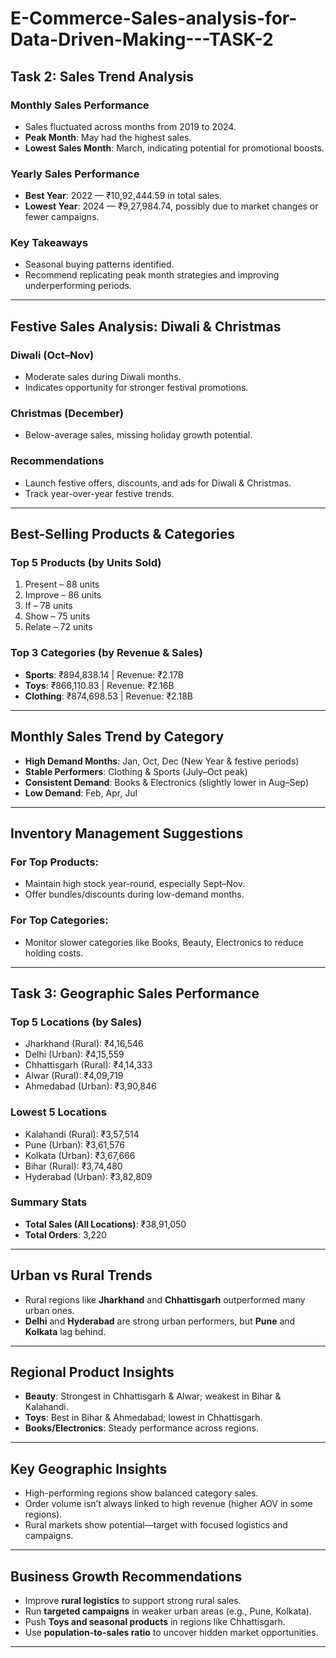 # E-Commerce-Sales-analysis-for-Data-Driven-Making---TASK-2
## Task 2: Sales Trend Analysis

### Monthly Sales Performance
- Sales fluctuated across months from 2019 to 2024.
- **Peak Month**: May had the highest sales.
- **Lowest Sales Month**: March, indicating potential for promotional boosts.

### Yearly Sales Performance
- **Best Year**: 2022 — ₹10,92,444.59 in total sales.
- **Lowest Year**: 2024 — ₹9,27,984.74, possibly due to market changes or fewer campaigns.

### Key Takeaways
- Seasonal buying patterns identified.
- Recommend replicating peak month strategies and improving underperforming periods.

---

## Festive Sales Analysis: Diwali & Christmas

### Diwali (Oct–Nov)
- Moderate sales during Diwali months.
- Indicates opportunity for stronger festival promotions.

### Christmas (December)
- Below-average sales, missing holiday growth potential.

### Recommendations
- Launch festive offers, discounts, and ads for Diwali & Christmas.
- Track year-over-year festive trends.

---

## Best-Selling Products & Categories

### Top 5 Products (by Units Sold)
1. Present – 88 units  
2. Improve – 86 units  
3. If – 78 units  
4. Show – 75 units  
5. Relate – 72 units  

### Top 3 Categories (by Revenue & Sales)
- **Sports**: ₹894,838.14 | Revenue: ₹2.17B  
- **Toys**: ₹866,110.83 | Revenue: ₹2.16B  
- **Clothing**: ₹874,698.53 | Revenue: ₹2.18B  

---

## Monthly Sales Trend by Category

- **High Demand Months**: Jan, Oct, Dec (New Year & festive periods)
- **Stable Performers**: Clothing & Sports (July–Oct peak)
- **Consistent Demand**: Books & Electronics (slightly lower in Aug–Sep)
- **Low Demand**: Feb, Apr, Jul

---

## Inventory Management Suggestions

### For Top Products:
- Maintain high stock year-round, especially Sept–Nov.
- Offer bundles/discounts during low-demand months.

### For Top Categories:
- Monitor slower categories like Books, Beauty, Electronics to reduce holding costs.

---

## Task 3: Geographic Sales Performance

### Top 5 Locations (by Sales)
- Jharkhand (Rural): ₹4,16,546  
- Delhi (Urban): ₹4,15,559  
- Chhattisgarh (Rural): ₹4,14,333  
- Alwar (Rural): ₹4,09,719  
- Ahmedabad (Urban): ₹3,90,846  

### Lowest 5 Locations
- Kalahandi (Rural): ₹3,57,514  
- Pune (Urban): ₹3,61,576  
- Kolkata (Urban): ₹3,67,666  
- Bihar (Rural): ₹3,74,480  
- Hyderabad (Urban): ₹3,82,809  

### Summary Stats
- **Total Sales (All Locations)**: ₹38,91,050  
- **Total Orders**: 3,220  

---

## Urban vs Rural Trends
- Rural regions like **Jharkhand** and **Chhattisgarh** outperformed many urban ones.
- **Delhi** and **Hyderabad** are strong urban performers, but **Pune** and **Kolkata** lag behind.

---

## Regional Product Insights
- **Beauty**: Strongest in Chhattisgarh & Alwar; weakest in Bihar & Kalahandi.
- **Toys**: Best in Bihar & Ahmedabad; lowest in Chhattisgarh.
- **Books/Electronics**: Steady performance across regions.

---

## Key Geographic Insights
- High-performing regions show balanced category sales.
- Order volume isn’t always linked to high revenue (higher AOV in some regions).
- Rural markets show potential—target with focused logistics and campaigns.

---

## Business Growth Recommendations

- Improve **rural logistics** to support strong rural sales.
- Run **targeted campaigns** in weaker urban areas (e.g., Pune, Kolkata).
- Push **Toys and seasonal products** in regions like Chhattisgarh.
- Use **population-to-sales ratio** to uncover hidden market opportunities.

---

